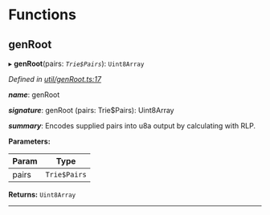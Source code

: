 

# Functions

<a id="genroot"></a>

##  genRoot

▸ **genRoot**(pairs: *`Trie$Pairs`*): `Uint8Array`

*Defined in [util/genRoot.ts:17](https://github.com/polkadot-js/common/blob/48008e2/packages/trie-hash/src/util/genRoot.ts#L17)*

*__name__*: genRoot

*__signature__*: genRoot (pairs: Trie$Pairs): Uint8Array

*__summary__*: Encodes supplied pairs into u8a output by calculating with RLP.

**Parameters:**

| Param | Type |
| ------ | ------ |
| pairs | `Trie$Pairs` |

**Returns:** `Uint8Array`

___

